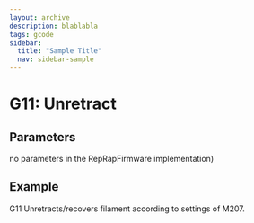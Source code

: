 ```yaml
---
layout: archive
description: blablabla
tags: gcode
sidebar:
  title: "Sample Title"
  nav: sidebar-sample
---
```


# G11: Unretract #

## Parameters ##

no parameters in the RepRapFirmware implementation)

## Example ##

G11
Unretracts/recovers filament according to settings of M207.
